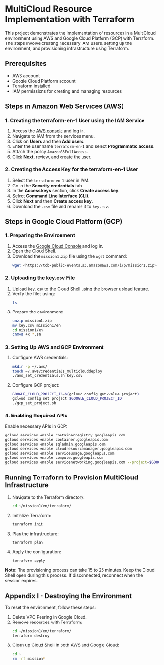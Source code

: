 # MultiCloud Resource Implementation with Terraform

This project demonstrates the implementation of resources in a MultiCloud environment using AWS and Google Cloud Platform (GCP) with Terraform. The steps involve creating necessary IAM users, setting up the environment, and provisioning infrastructure using Terraform.

## Prerequisites

- AWS account
- Google Cloud Platform account
- Terraform installed
- IAM permissions for creating and managing resources

## Steps in Amazon Web Services (AWS)

### 1. Creating the terraform-en-1 User using the IAM Service

1. Access the [AWS console](https://aws.amazon.com) and log in.
2. Navigate to IAM from the services menu.
3. Click on **Users** and then **Add users**.
4. Enter the user name `terraform-en-1` and select **Programmatic access**.
5. Attach the policy `AmazonS3FullAccess`.
6. Click **Next**, review, and create the user.

### 2. Creating the Access Key for the terraform-en-1 User

1. Select the `terraform-en-1` user in IAM.
2. Go to the **Security credentials** tab.
3. In the **Access keys** section, click **Create access key**.
4. Select **Command Line Interface (CLI)**.
5. Click **Next** and then **Create access key**.
6. Download the `.csv` file and rename it to `key.csv`.

## Steps in Google Cloud Platform (GCP)

### 1. Preparing the Environment

1. Access the [Google Cloud Console](https://console.cloud.google.com) and log in.
2. Open the Cloud Shell.
3. Download the `mission1.zip` file using the `wget` command:
   ```bash
   wget <https://tcb-public-events.s3.amazonaws.com/icp/mission1.zip>
   ```

### 2. Uploading the key.csv File

1. Upload `key.csv` to the Cloud Shell using the browser upload feature.
2. Verify the files using:
   ```bash
   ls
   ```
3. Prepare the environment:
   ```bash
   unzip mission1.zip
   mv key.csv mission1/en
   cd mission1/en
   chmod +x *.sh
   ```

### 3. Setting Up AWS and GCP Environment

1. Configure AWS credentials:
   ```bash
   mkdir -p ~/.aws/
   touch ~/.aws/credentials_multiclouddeploy
   ./aws_set_credentials.sh key.csv
   ```
2. Configure GCP project:
   ```bash
   GOOGLE_CLOUD_PROJECT_ID=$(gcloud config get-value project)
   gcloud config set project $GOOGLE_CLOUD_PROJECT_ID
   ./gcp_set_project.sh
   ```

### 4. Enabling Required APIs

Enable necessary APIs in GCP:
```bash
gcloud services enable containerregistry.googleapis.com
gcloud services enable container.googleapis.com
gcloud services enable sqladmin.googleapis.com
gcloud services enable cloudresourcemanager.googleapis.com
gcloud services enable serviceusage.googleapis.com
gcloud services enable compute.googleapis.com
gcloud services enable servicenetworking.googleapis.com --project=$GOOGLE_CLOUD_PROJECT_ID
```

## Running Terraform to Provision MultiCloud Infrastructure

1. Navigate to the Terraform directory:
   ```bash
   cd ~/mission1/en/terraform/
   ```
2. Initialize Terraform:
   ```bash
   terraform init
   ```
3. Plan the infrastructure:
   ```bash
   terraform plan
   ```
4. Apply the configuration:
   ```bash
   terraform apply
   ```

**Note:** The provisioning process can take 15 to 25 minutes. Keep the Cloud Shell open during this process. If disconnected, reconnect when the session expires.

## Appendix I - Destroying the Environment

To reset the environment, follow these steps:

1. Delete VPC Peering in Google Cloud.
2. Remove resources with Terraform:
   ```bash
   cd ~/mission1/en/terraform/
   terraform destroy
   ```
3. Clean up Cloud Shell in both AWS and Google Cloud:
   ```bash
   cd ~
   rm -rf mission*
   ```

